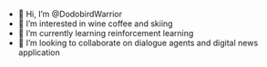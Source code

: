 - 👋 Hi, I’m @DodobirdWarrior
- 👀 I’m interested in wine coffee and skiing
- 🌱 I’m currently learning reinforcement learning
- 💞️ I’m looking to collaborate on dialogue agents and digital news application

<!---
DodobirdWarrior/DodobirdWarrior is a ✨ special ✨ repository because its `README.md` (this file) appears on your GitHub profile.
You can click the Preview link to take a look at your changes.
--->

